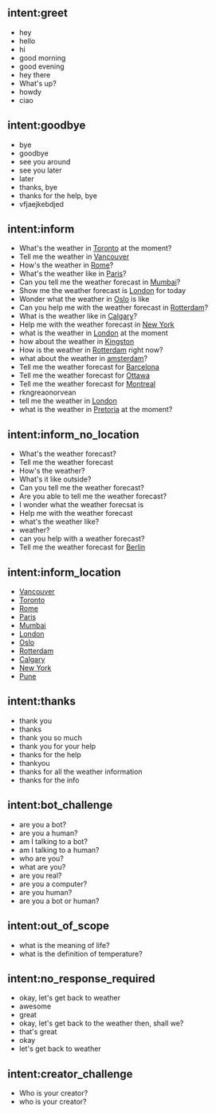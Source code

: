 ## intent:greet
- hey
- hello
- hi
- good morning
- good evening
- hey there
- What's up?
- howdy
- ciao

## intent:goodbye
- bye
- goodbye
- see you around
- see you later
- later
- thanks, bye
- thanks for the help, bye
- vfjaejkebdjed

## intent:inform
- What's the weather in [Toronto](location) at the moment?
- Tell me the weather in [Vancouver](location)
- How's the weather in [Rome](location)?
- What's the weather like in [Paris](location)?
- Can you tell me the weather forecast in [Mumbai](location)?
- Show me the weather forecast is [London](location) for today
- Wonder what the weather in [Oslo](location) is like
- Can you help me with the weather forecast in [Rotterdam](location)?
- What is the weather like in [Calgary](location)?
- Help me with the weather forecast in [New York](location)
- what is the weather in [London](location) at the moment
- how about the weather in [Kingston](location)
- How is the weather in [Rotterdam](location) right now?
- what about the weather in [amsterdam](location)?
- Tell me the weather forecast for [Barcelona](location)
- Tell me the weather forecast for [Ottawa](location)
- Tell me the weather forecast for [Montreal](location)
- rkngreaonorvean
- tell me the weather in [London](location)
- what is the weather in [Pretoria](location) at the moment?

## intent:inform_no_location
- What's the weather forecast?
- Tell me the weather forecast
- How's the weather?
- What's it like outside?
- Can you tell me the weather forecast?
- Are you able to tell me the weather forecast?
- I wonder what the weather forecsat is
- Help me with the weather forecast
- what's the weather like?
- weather?
- can you help with a weather forecast?
- Tell me the weather forecast for [Berlin](location)

## intent:inform_location
- [Vancouver](location)
- [Toronto](location)
- [Rome](location)
- [Paris](location)
- [Mumbai](location)
- [London](location)
- [Oslo](location)
- [Rotterdam](location)
- [Calgary](location)
- [New York](location)
- [Pune](location)

## intent:thanks
- thank you
- thanks
- thank you so much
- thank you for your help
- thanks for the help
- thankyou
- thanks for all the weather information
- thanks for the info

## intent:bot_challenge
- are you a bot?
- are you a human?
- am I talking to a bot?
- am I talking to a human?
- who are you?
- what are you?
- are you real?
- are you a computer?
- are you human?
- are you a bot or human?

## intent:out_of_scope
- what is the meaning of life?
- what is the definition of temperature?

## intent:no_response_required
- okay, let's get back to weather
- awesome
- great
- okay, let's get back to the weather then, shall we?
- that's great
- okay
- let's get back to weather

## intent:creator_challenge
- Who is your creator?
- who is your creator?
